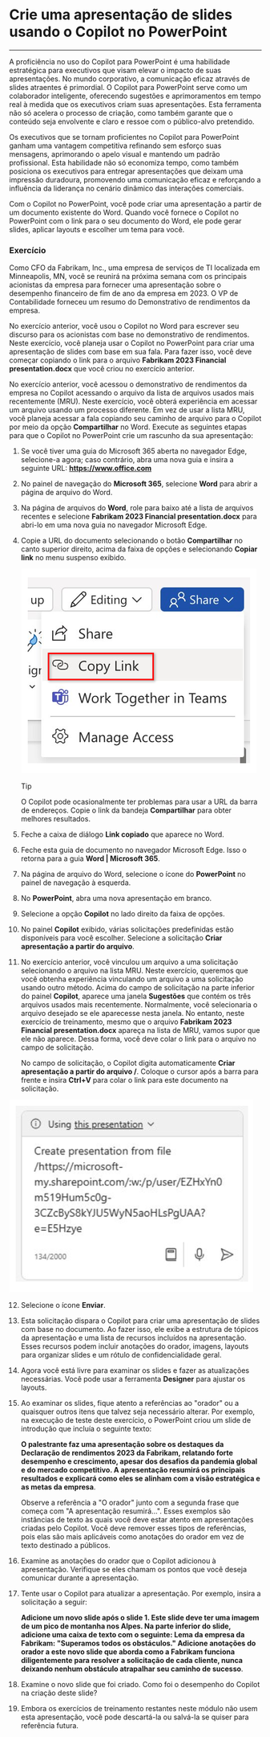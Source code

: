 
# Crie uma apresentação de slides usando o Copilot no PowerPoint
---
A proficiência no uso do Copilot para PowerPoint é uma habilidade estratégica para executivos que visam elevar o impacto de suas apresentações. No mundo corporativo, a comunicação eficaz através de slides atraentes é primordial. O Copilot para PowerPoint serve como um colaborador inteligente, oferecendo sugestões e aprimoramentos em tempo real à medida que os executivos criam suas apresentações. Esta ferramenta não só acelera o processo de criação, como também garante que o conteúdo seja envolvente e claro e ressoe com o público-alvo pretendido.

Os executivos que se tornam proficientes no Copilot para PowerPoint ganham uma vantagem competitiva refinando sem esforço suas mensagens, aprimorando o apelo visual e mantendo um padrão profissional. Esta habilidade não só economiza tempo, como também posiciona os executivos para entregar apresentações que deixam uma impressão duradoura, promovendo uma comunicação eficaz e reforçando a influência da liderança no cenário dinâmico das interações comerciais.

Com o Copilot no PowerPoint, você pode criar uma apresentação a partir de um documento existente do Word. Quando você fornece o Copilot no PowerPoint com o link para o seu documento do Word, ele pode gerar slides, aplicar layouts e escolher um tema para você.

### Exercício

Como CFO da Fabrikam, Inc., uma empresa de serviços de TI localizada em Minneapolis, MN, você se reunirá na próxima semana com os principais acionistas da empresa para fornecer uma apresentação sobre o desempenho financeiro de fim de ano da empresa em 2023. O VP de Contabilidade forneceu um resumo do Demonstrativo de rendimentos da empresa.

No exercício anterior, você usou o Copilot no Word para escrever seu discurso para os acionistas com base no demonstrativo de rendimentos. Neste exercício, você planeja usar o Copilot no PowerPoint para criar uma apresentação de slides com base em sua fala. Para fazer isso, você deve começar copiando o link para o arquivo **Fabrikam 2023 Financial presentation.docx** que você criou no exercício anterior.

No exercício anterior, você acessou o demonstrativo de rendimentos da empresa no Copilot acessando o arquivo da lista de arquivos usados mais recentemente (MRU). Neste exercício, você obterá experiência em acessar um arquivo usando um processo diferente. Em vez de usar a lista MRU, você planeja acessar a fala copiando seu caminho de arquivo para o Copilot por meio da opção **Compartilhar** no Word. Execute as seguintes etapas para que o Copilot no PowerPoint crie um rascunho da sua apresentação:

1.  Se você tiver uma guia do Microsoft 365 aberta no navegador Edge, selecione-a agora; caso contrário, abra uma nova guia e insira a seguinte URL: **https://www.office.com**
2.  No painel de navegação do **Microsoft 365**, selecione **Word** para abrir a página de arquivo do Word.
3.  Na página de arquivos do **Word**, role para baixo até a lista de arquivos recentes e selecione **Fabrikam 2023 Financial presentation.docx** para abri-lo em uma nova guia no navegador Microsoft Edge.
4.  Copie a URL do documento selecionando o botão **Compartilhar** no canto superior direito, acima da faixa de opções e selecionando **Copiar link** no menu suspenso exibido.
    
    ![Captura de tela mostrando o menu Compartilhar e a opção Copiar link realçada.](../media/share-menu-with-copy-link-9fd1c60a.png)
    
    
     > [!TIP]
     > O Copilot pode ocasionalmente ter problemas para usar a URL da barra de endereços. Copie o link da bandeja **Compartilhar** para obter melhores resultados.

5.  Feche a caixa de diálogo **Link copiado** que aparece no Word.
6.  Feche esta guia de documento no navegador Microsoft Edge. Isso o retorna para a guia **Word \| Microsoft 365**.
7.  Na página de arquivo do Word, selecione o ícone do **PowerPoint** no painel de navegação à esquerda.
8.  No **PowerPoint**, abra uma nova apresentação em branco.
9.  Selecione a opção **Copilot** no lado direito da faixa de opções.
10. No painel **Copilot** exibido, várias solicitações predefinidas estão disponíveis para você escolher. Selecione a solicitação **Criar apresentação a partir do arquivo**.
11. No exercício anterior, você vinculou um arquivo a uma solicitação selecionando o arquivo na lista MRU. Neste exercício, queremos que você obtenha experiência vinculando um arquivo a uma solicitação usando outro método. Acima do campo de solicitação na parte inferior do painel **Copilot**, aparece uma janela **Sugestões** que contém os três arquivos usados mais recentemente. Normalmente, você selecionaria o arquivo desejado se ele aparecesse nesta janela. No entanto, neste exercício de treinamento, mesmo que o arquivo **Fabrikam 2023 Financial presentation.docx** apareça na lista de MRU, vamos supor que ele não aparece. Dessa forma, você deve colar o link para o arquivo no campo de solicitação.
    
    No campo de solicitação, o Copilot digita automaticamente **Criar apresentação a partir do arquivo /**. Coloque o cursor após a barra para frente e insira **Ctrl+V** para colar o link para este documento na solicitação.
    
 ![Captura de tela mostrando o Copilot no campo de solicitação do PowerPoint com a solicitação Criar apresentação a partir do arquivo e o link para o arquivo.](../media/copilot-ppt-prompt-with-file-link-690f74ed.png)
    
12. Selecione o ícone **Enviar**.
13. Esta solicitação dispara o Copilot para criar uma apresentação de slides com base no documento. Ao fazer isso, ele exibe a estrutura de tópicos da apresentação e uma lista de recursos incluídos na apresentação. Esses recursos podem incluir anotações do orador, imagens, layouts para organizar slides e um rótulo de confidencialidade geral.
14. Agora você está livre para examinar os slides e fazer as atualizações necessárias. Você pode usar a ferramenta **Designer** para ajustar os layouts.
15. Ao examinar os slides, fique atento a referências ao "orador" ou a quaisquer outros itens que talvez seja necessário alterar. Por exemplo, na execução de teste deste exercício, o PowerPoint criou um slide de introdução que incluía o seguinte texto:
    
    **O palestrante faz uma apresentação sobre os destaques da Declaração de rendimentos 2023 da Fabrikam, relatando forte desempenho e crescimento, apesar dos desafios da pandemia global e do mercado competitivo. A apresentação resumirá os principais resultados e explicará como eles se alinham com a visão estratégica e as metas da empresa**.
    
    Observe a referência a "O orador" junto com a segunda frase que começa com "A apresentação resumirá...". Esses exemplos são instâncias de texto às quais você deve estar atento em apresentações criadas pelo Copilot. Você deve remover esses tipos de referências, pois elas são mais aplicáveis como anotações do orador em vez de texto destinado a públicos.
16. Examine as anotações do orador que o Copilot adicionou à apresentação. Verifique se eles chamam os pontos que você deseja comunicar durante a apresentação.
17. Tente usar o Copilot para atualizar a apresentação. Por exemplo, insira a solicitação a seguir:
    
    **Adicione um novo slide após o slide 1. Este slide deve ter uma imagem de um pico de montanha nos Alpes. Na parte inferior do slide, adicione uma caixa de texto com o seguinte: Lema da empresa da Fabrikam: "Superamos todos os obstáculos." Adicione anotações do orador a este novo slide que aborda como a Fabrikam funciona diligentemente para resolver a solicitação de cada cliente, nunca deixando nenhum obstáculo atrapalhar seu caminho de sucesso**.
18. Examine o novo slide que foi criado. Como foi o desempenho do Copilot na criação deste slide?
19. Embora os exercícios de treinamento restantes neste módulo não usem esta apresentação, você pode descartá-la ou salvá-la se quiser para referência futura.
